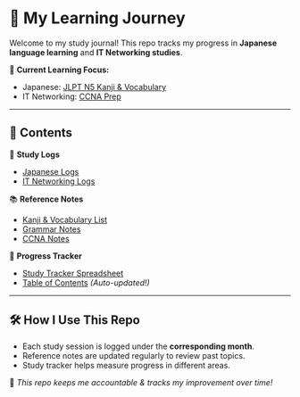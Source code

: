 # 📘 My Learning Journey  

Welcome to my study journal! This repo tracks my progress in **Japanese language learning** and **IT Networking studies**.  

📅 **Current Learning Focus:**  
- Japanese: [JLPT N5 Kanji & Vocabulary](Japanese/Kanji_Vocab_List.md)  
- IT Networking: [CCNA Prep](IT_Networking/CCNA_Notes.md)  

---

## 📂 **Contents**  

📖 **Study Logs**  
- [Japanese Logs](Japanese/Logs/)  
- [IT Networking Logs](IT_Networking/Logs/)  

📚 **Reference Notes**  
- [Kanji & Vocabulary List](Japanese/Kanji_Vocab_List.md)  
- [Grammar Notes](Japanese/Grammar_Notes.md)  
- [CCNA Notes](IT_Networking/CCNA_Notes.md)  

📝 **Progress Tracker**  
- [Study Tracker Spreadsheet](study_tracker.xlsx)  
- [Table of Contents](TOC.md) *(Auto-updated!)*  

---

## 🛠 **How I Use This Repo**  
- Each study session is logged under the **corresponding month**.  
- Reference notes are updated regularly to review past topics.  
- Study tracker helps measure progress in different areas.  

📌 *This repo keeps me accountable & tracks my improvement over time!*  

